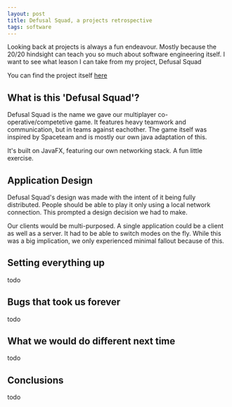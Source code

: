 ```yaml
---
layout: post
title: Defusal Squad, a projects retrospective 
tags: software
---
```


Looking back at projects is always a fun endeavour. Mostly because the 20/20 hindsight can teach you so much about software engineering itself. I want to see what leason I can take from my project, Defusal Squad

You can find the project itself [here](https://github.com/Requinard/TeamTab)

## What is this 'Defusal Squad'?

Defusal Squad is the name we gave our multiplayer co-operative/competetive game. It features heavy teamwork and communication, but in teams against eachother. The game itself was inspired by Spaceteam and is mostly our own java adaptation of this.

It's built on JavaFX, featuring our own networking stack. A fun little exercise.

## Application Design

Defusal Squad's design was made with the intent of it being fully distributed. People should be able to play it only using a local network connection. This prompted a design decision we had to make.

Our clients would be multi-purposed. A single application could be a client as well as a server. It had to be able to switch modes on the fly. While this was a big implication, we only experienced minimal fallout because of this.

## Setting everything up

todo

## Bugs that took us forever

todo

## What we would do different next time

todo

## Conclusions

todo
